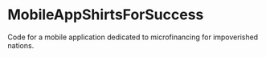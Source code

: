 # MobileAppShirtsForSuccess
Code for a mobile application dedicated to microfinancing for impoverished nations.
